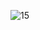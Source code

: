 ![15](https://github.com/NairaAndrade99/EstruturaDados/assets/101153757/dee9cc5a-5ece-4927-8a10-fa8386b1b03c)
